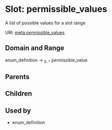 
# Slot: permissible_values


A list of possible values for a slot range

URI: [meta:permissible_values](https://w3id.org/biolink/biolinkml/meta/permissible_values)


## Domain and Range

enum_definition ->  <sub>0..*</sub> permissible_value

## Parents


## Children


## Used by

 * enum_definition
